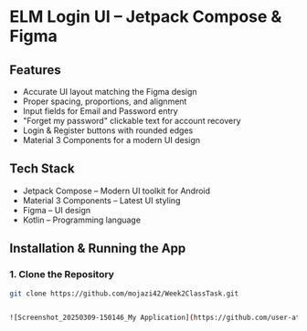 # ELM Login UI – Jetpack Compose & Figma

## Features
- Accurate UI layout matching the Figma design
- Proper spacing, proportions, and alignment
- Input fields for Email and Password entry
- "Forget my password" clickable text for account recovery
- Login & Register buttons with rounded edges
- Material 3 Components for a modern UI design


## Tech Stack
- Jetpack Compose – Modern UI toolkit for Android
- Material 3 Components – Latest UI styling
- Figma – UI design
- Kotlin – Programming language


## Installation & Running the App
### 1. Clone the Repository
```sh
git clone https://github.com/mojazi42/Week2ClassTask.git


![Screenshot_20250309-150146_My Application](https://github.com/user-attachments/assets/fb48c5a0-19f0-4795-a29f-58d0786a51bc)
